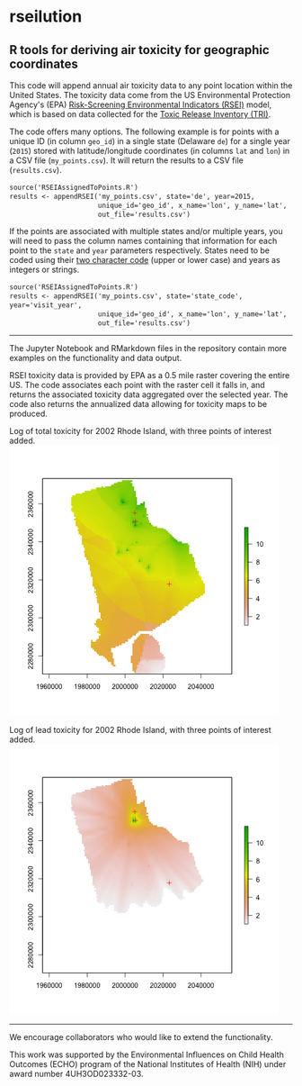 # rseilution
R tools for deriving air toxicity for geographic coordinates
---
This code will append annual air toxicity data to any point location within the United States. The toxicity data come from the US Environmental Protection Agency's (EPA) [Risk-Screening Environmental Indicators (RSEI)](https://www.epa.gov/rsei) model, which is based on data collected for the [Toxic Release Inventory (TRI)](https://www.epa.gov/toxics-release-inventory-tri-program). 

The code offers many options. The following example is for points with a unique ID (in column `geo_id`) in a single state (Delaware `de`) for a single year (`2015`) stored with latitude/longitude coordinates (in columns `lat` and `lon`) in a CSV file (`my_points.csv`). It will return the results to a CSV file (`results.csv`). 
```
source('RSEIAssignedToPoints.R')
results <- appendRSEI('my_points.csv', state='de', year=2015, 
                      unique_id='geo_id', x_name='lon', y_name='lat', 
                      out_file='results.csv')
```

If the points are associated with multiple states and/or multiple years, you will need to pass the column names containing that information for each point to the `state` and `year` parameters respectively. States need to be coded using their [two character code](https://about.usps.com/who-we-are/postal-history/state-abbreviations.pdf) (upper or lower case) and years as integers or strings. 
```
source('RSEIAssignedToPoints.R')
results <- appendRSEI('my_points.csv', state='state_code', year='visit_year', 
                      unique_id='geo_id', x_name='lon', y_name='lat', 
                      out_file='results.csv')
```
---

The Jupyter Notebook and RMarkdown files in the repository contain more examples on the functionality and data output.

RSEI toxicity data is provided by EPA as a 0.5 mile raster covering the entire US. The code associates each point with the raster cell it falls in, and returns the associated toxicity data aggregated over the selected year. The code also returns the annualized data allowing for toxicity maps to be produced.

Log of total toxicity for 2002 Rhode Island, with three points of interest added.
![total toxicity](/test_data/ri_2002_toxicity.png)

Log of lead toxicity for 2002 Rhode Island, with three points of interest added.
![lead toxicity](/test_data/ri_2002_lead.png)

---
We encourage collaborators who would like to extend the functionality. 

This work was supported by the Environmental Influences on Child Health Outcomes (ECHO) program of the National Institutes of Health (NIH) under award number 4UH3OD023332-03.
